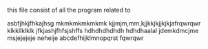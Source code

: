 this file consist of all the program related to

asbfjhkjfhkajhsg
mkmkmkmkmkmk
kjjmjm,mm,kjjkkjkjjkjkjafrqwrqwr
klkkllklklk
jfkjashjfhfsjshffs
hdhdhdhdhdh
hdhdhaalal
jdemkdmcjme
msjejejeje
neheije
abcdefhijklmnopqrst
fqwrqwr
